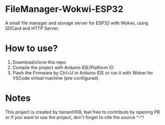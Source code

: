 # FileManager-Wokwi-ESP32
A small file manager and storage server for ESP32 with Wokwi, using SDCard and HTTP Server.

# How to use?

1. Download/clone this repo
2. Compile the project with Arduino IDE/Platform IO
3. Flash the Firmware by Ctrl+U in Arduino IDE or run it with Wokwi for VSCode virtual machine (pre-configured)

# Notes

This project is created by tienanh109, feel free to contribute by opening PR or if you want to use the project, don't forget to cite the source ^-^!
